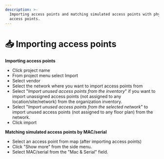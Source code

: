 ```yaml
---
description: >-
  Importing access points and matching simulated access points with physical
  access points.
---
```


# 📥 Importing access points

**Importing access points**

* Click project name
* From project menu select Import
* Select vendor
* Select the network where you want to import access points from
* Select "_Import unused access points from the inventory_" if you want to import unassigned access points (not assigned to any location/site/network) from the organization inventory.
* Select "_Import unused access points from the selected network_" to import unused access points (not assigned to any floor plan) from the network.
* Click import

**Matching simulated access points by MAC/serial**

* Select an access point from map (after importing access points)
* Click "Show more" from the side menu.
* Select MAC/serial from the "Mac & Serial" field.

